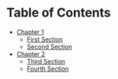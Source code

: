 # Table of Contents

* [Chapter 1](1.0.md)
    * [First Section]()
    * [Second Section]()
* [Chapter 2](2.0.md)
    * [Third Section]()
    * [Fourth Section]()